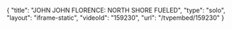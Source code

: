 {
    "title": "JOHN JOHN FLORENCE: NORTH SHORE FUELED",
    "type": "solo",
    "layout": "iframe-static",
    "videoId": "159230",
    "url": "\/tvpembed\/159230"
}